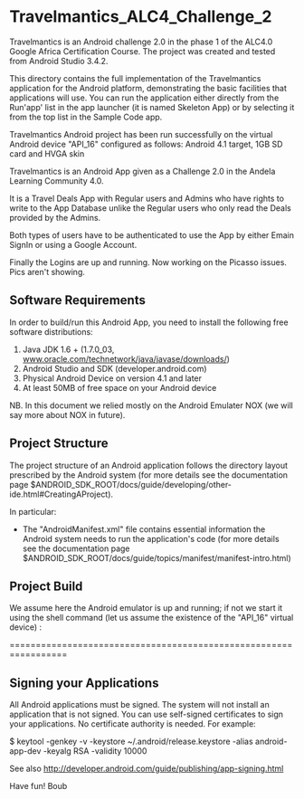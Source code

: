 # Travelmantics_ALC4_Challenge_2

Travelmantics is an Android challenge 2.0 in the phase 1 of the ALC4.0 Google Africa Certification Course. The project was created and tested from Android Studio 3.4.2.

This directory contains the full implementation of the Travelmantics application for the Android platform, demonstrating the basic facilities that applications will use.  You can run the application either directly from the Run'app' list in the app launcher (it is named Skeleton App) or by selecting it from the top list in the Sample Code app.

Travelmantics Android project has been run successfully on the virtual Android device "API_16" configured as follows: Android 4.1 target, 1GB SD card and HVGA skin

Travelmantics is an Android App given as a Challenge 2.0 in the Andela Learning Community 4.0.

It is a Travel Deals App with Regular users and Admins who have rights to write to the App Database unlike the Regular users who only read the Deals provided by the Admins.

Both types of users have to be authenticated to use the App by either Emain SignIn or using a Google Account.

Finally the Logins are up and running. Now working on the Picasso issues. Pics aren't showing.


Software Requirements
---------------------

In order to build/run this Android App, you need to install the following free software distributions:

1) Java JDK 1.6 +  (1.7.0_03, www.oracle.com/technetwork/java/javase/downloads/)
2) Android Studio and SDK    (developer.android.com)
3) Physical Android Device on version 4.1 and later 
4) At least 50MB of free space on your Android device

NB. In this document we relied mostly on the Android Emulater NOX (we will say more about NOX in future).


Project Structure
-----------------

The project structure of an Android application follows the directory layout prescribed by the Android system (for more details see the documentation page
$ANDROID_SDK_ROOT/docs/guide/developing/other-ide.html#CreatingAProject).

In particular:

* The "AndroidManifest.xml" file contains essential information the Android system needs to run the application's code (for more details see the documentation page $ANDROID_SDK_ROOT/docs/guide/topics/manifest/manifest-intro.html)



Project Build
-------------

We assume here the Android emulator is up and running; if not we start it using the shell command (let us assume the existence of the "API_16" virtual device) :

=================================================================


Signing your Applications
-------------------------
All Android applications must be signed. The system will not install an application that is not signed. You can use self-signed certificates to sign your applications. No certificate authority is needed. For example:

$ keytool -genkey -v -keystore ~/.android/release.keystore
          -alias android-app-dev -keyalg RSA -validity 10000

See also http://developer.android.com/guide/publishing/app-signing.html


Have fun!
Boub

